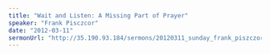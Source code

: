 ```yaml
---
title: "Wait and Listen: A Missing Part of Prayer"
speaker: "Frank Pisczcor"
date: "2012-03-11"
sermonUrl: "http://35.190.93.184/sermons/20120311_sunday_frank_piszczor_wait_and_listen_a_missing_part_of_prayer.mp3"
---
```

